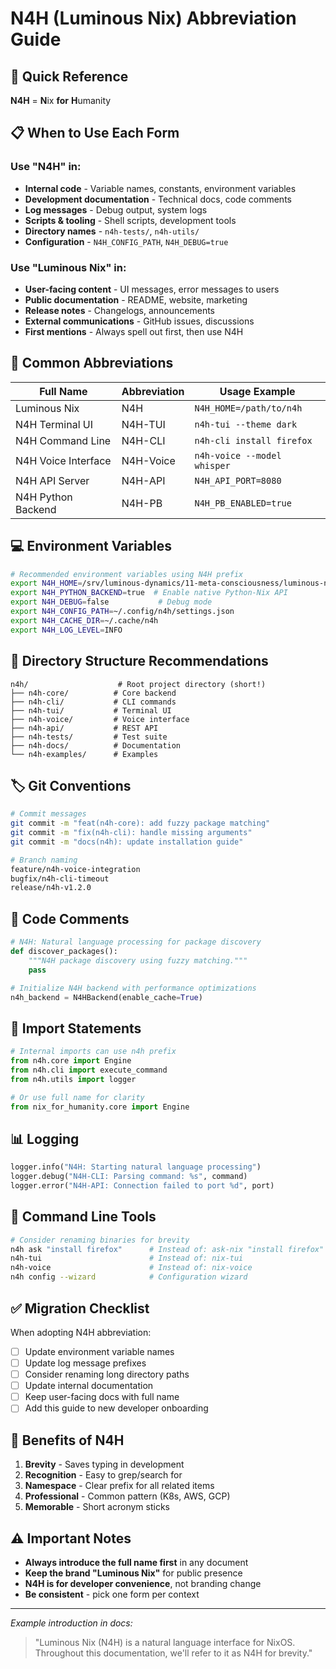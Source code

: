 # N4H (Luminous Nix) Abbreviation Guide

## 🎯 Quick Reference
**N4H** = **N**ix **for** **H**umanity

## 📋 When to Use Each Form

### Use "N4H" in:
- **Internal code** - Variable names, constants, environment variables
- **Development documentation** - Technical docs, code comments
- **Log messages** - Debug output, system logs
- **Scripts & tooling** - Shell scripts, development tools
- **Directory names** - `n4h-tests/`, `n4h-utils/`
- **Configuration** - `N4H_CONFIG_PATH`, `N4H_DEBUG=true`

### Use "Luminous Nix" in:
- **User-facing content** - UI messages, error messages to users
- **Public documentation** - README, website, marketing
- **Release notes** - Changelogs, announcements
- **External communications** - GitHub issues, discussions
- **First mentions** - Always spell out first, then use N4H

## 🔧 Common Abbreviations

| Full Name | Abbreviation | Usage Example |
|-----------|--------------|---------------|
| Luminous Nix | N4H | `N4H_HOME=/path/to/n4h` |
| N4H Terminal UI | N4H-TUI | `n4h-tui --theme dark` |
| N4H Command Line | N4H-CLI | `n4h-cli install firefox` |
| N4H Voice Interface | N4H-Voice | `n4h-voice --model whisper` |
| N4H API Server | N4H-API | `N4H_API_PORT=8080` |
| N4H Python Backend | N4H-PB | `N4H_PB_ENABLED=true` |

## 💻 Environment Variables

```bash
# Recommended environment variables using N4H prefix
export N4H_HOME=/srv/luminous-dynamics/11-meta-consciousness/luminous-nix
export N4H_PYTHON_BACKEND=true  # Enable native Python-Nix API
export N4H_DEBUG=false           # Debug mode
export N4H_CONFIG_PATH=~/.config/n4h/settings.json
export N4H_CACHE_DIR=~/.cache/n4h
export N4H_LOG_LEVEL=INFO
```

## 📁 Directory Structure Recommendations

```
n4h/                    # Root project directory (short!)
├── n4h-core/          # Core backend
├── n4h-cli/           # CLI commands
├── n4h-tui/           # Terminal UI
├── n4h-voice/         # Voice interface
├── n4h-api/           # REST API
├── n4h-tests/         # Test suite
├── n4h-docs/          # Documentation
└── n4h-examples/      # Examples
```

## 🏷️ Git Conventions

```bash
# Commit messages
git commit -m "feat(n4h-core): add fuzzy package matching"
git commit -m "fix(n4h-cli): handle missing arguments"
git commit -m "docs(n4h): update installation guide"

# Branch naming
feature/n4h-voice-integration
bugfix/n4h-cli-timeout
release/n4h-v1.2.0
```

## 📝 Code Comments

```python
# N4H: Natural language processing for package discovery
def discover_packages():
    """N4H package discovery using fuzzy matching."""
    pass

# Initialize N4H backend with performance optimizations
n4h_backend = N4HBackend(enable_cache=True)
```

## 🔗 Import Statements

```python
# Internal imports can use n4h prefix
from n4h.core import Engine
from n4h.cli import execute_command
from n4h.utils import logger

# Or use full name for clarity
from nix_for_humanity.core import Engine
```

## 📊 Logging

```python
logger.info("N4H: Starting natural language processing")
logger.debug("N4H-CLI: Parsing command: %s", command)
logger.error("N4H-API: Connection failed to port %d", port)
```

## 🚀 Command Line Tools

```bash
# Consider renaming binaries for brevity
n4h ask "install firefox"      # Instead of: ask-nix "install firefox"
n4h-tui                        # Instead of: nix-tui
n4h-voice                      # Instead of: nix-voice
n4h config --wizard            # Configuration wizard
```

## ✅ Migration Checklist

When adopting N4H abbreviation:
- [ ] Update environment variable names
- [ ] Update log message prefixes
- [ ] Consider renaming long directory paths
- [ ] Update internal documentation
- [ ] Keep user-facing docs with full name
- [ ] Add this guide to new developer onboarding

## 🎯 Benefits of N4H

1. **Brevity** - Saves typing in development
2. **Recognition** - Easy to grep/search for
3. **Namespace** - Clear prefix for all related items
4. **Professional** - Common pattern (K8s, AWS, GCP)
5. **Memorable** - Short acronym sticks

## ⚠️ Important Notes

- **Always introduce the full name first** in any document
- **Keep the brand "Luminous Nix"** for public presence
- **N4H is for developer convenience**, not branding change
- **Be consistent** - pick one form per context

---

*Example introduction in docs:*
> "Luminous Nix (N4H) is a natural language interface for NixOS. Throughout this documentation, we'll refer to it as N4H for brevity."